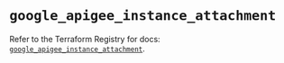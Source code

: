 # `google_apigee_instance_attachment`

Refer to the Terraform Registry for docs: [`google_apigee_instance_attachment`](https://registry.terraform.io/providers/hashicorp/google-beta/5.42.0/docs/resources/google_apigee_instance_attachment).
